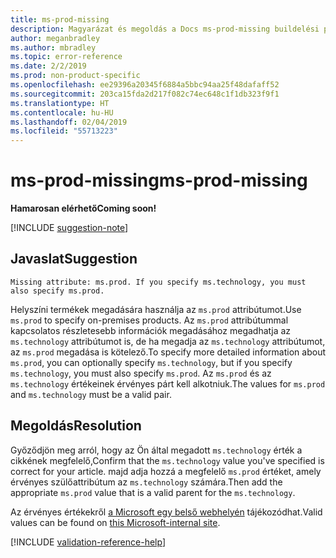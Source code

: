 ```yaml
---
title: ms-prod-missing
description: Magyarázat és megoldás a Docs ms-prod-missing buildelési problémájára
author: meganbradley
ms.author: mbradley
ms.topic: error-reference
ms.date: 2/2/2019
ms.prod: non-product-specific
ms.openlocfilehash: ee29396a20345f6884a5bbc94aa25f48dafaff52
ms.sourcegitcommit: 203ca15fda2d217f082c74ec648c1f1db323f9f1
ms.translationtype: HT
ms.contentlocale: hu-HU
ms.lasthandoff: 02/04/2019
ms.locfileid: "55713223"
---
```

# <a name="ms-prod-missing"></a><span data-ttu-id="a599d-103">ms-prod-missing</span><span class="sxs-lookup"><span data-stu-id="a599d-103">ms-prod-missing</span></span>

<span data-ttu-id="a599d-104">**Hamarosan elérhető**</span><span class="sxs-lookup"><span data-stu-id="a599d-104">**Coming soon!**</span></span>

[!INCLUDE [suggestion-note](includes/suggestion-note.md)]

## <a name="suggestion"></a><span data-ttu-id="a599d-105">Javaslat</span><span class="sxs-lookup"><span data-stu-id="a599d-105">Suggestion</span></span>

`Missing attribute: ms.prod. If you specify ms.technology, you must also specify ms.prod.`

<span data-ttu-id="a599d-106">Helyszíni termékek megadására használja az `ms.prod` attribútumot.</span><span class="sxs-lookup"><span data-stu-id="a599d-106">Use `ms.prod` to specify on-premises products.</span></span> <span data-ttu-id="a599d-107">Az `ms.prod` attribútummal kapcsolatos részletesebb információk megadásához megadhatja az `ms.technology` attribútumot is, de ha megadja az `ms.technology` attribútumot, az `ms.prod` megadása is kötelező.</span><span class="sxs-lookup"><span data-stu-id="a599d-107">To specify more detailed information about `ms.prod`, you can optionally specify `ms.technology`, but if you specify `ms.technology`, you must also specify `ms.prod`.</span></span> <span data-ttu-id="a599d-108">Az `ms.prod` és az `ms.technology` értékeinek érvényes párt kell alkotniuk.</span><span class="sxs-lookup"><span data-stu-id="a599d-108">The values for `ms.prod` and `ms.technology` must be a valid pair.</span></span>

## <a name="resolution"></a><span data-ttu-id="a599d-109">Megoldás</span><span class="sxs-lookup"><span data-stu-id="a599d-109">Resolution</span></span>

<span data-ttu-id="a599d-110">Győződjön meg arról, hogy az Ön által megadott `ms.technology` érték a cikkének megfelelő,</span><span class="sxs-lookup"><span data-stu-id="a599d-110">Confirm that the `ms.technology` value you've specified is correct for your article.</span></span> <span data-ttu-id="a599d-111">majd adja hozzá a megfelelő `ms.prod` értéket, amely érvényes szülőattribútum az `ms.technology` számára.</span><span class="sxs-lookup"><span data-stu-id="a599d-111">Then add the appropriate `ms.prod` value that is a valid parent for the `ms.technology`.</span></span>

<span data-ttu-id="a599d-112">Az érvényes értékekről [a Microsoft egy belső webhelyén](https://docsmetadatatool.azurewebsites.net/whitelists) tájékozódhat.</span><span class="sxs-lookup"><span data-stu-id="a599d-112">Valid values can be found on [this Microsoft-internal site](https://docsmetadatatool.azurewebsites.net/whitelists).</span></span>

<!--make sure to add this file to your includes folder and verify the path-->
[!INCLUDE [validation-reference-help](includes/validation-reference-help.md)]
